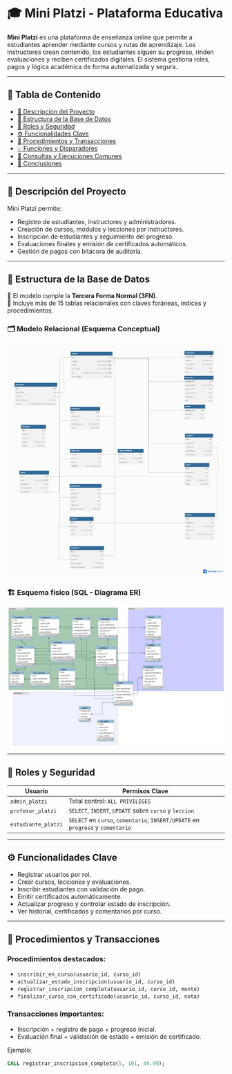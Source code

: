 # 🎓 Mini Platzi - Plataforma Educativa

**Mini Platzi** es una plataforma de enseñanza online que permite a estudiantes aprender mediante cursos y rutas de aprendizaje. Los instructores crean contenido, los estudiantes siguen su progreso, rinden evaluaciones y reciben certificados digitales. El sistema gestiona roles, pagos y lógica académica de forma automatizada y segura.

---

## 📘 Tabla de Contenido

- [🏫 Descripción del Proyecto](#-descripción-del-proyecto)
- [🧩 Estructura de la Base de Datos](#-estructura-de-la-base-de-datos)
- [🔐 Roles y Seguridad](#-roles-y-seguridad)
- [⚙️ Funcionalidades Clave](#️-funcionalidades-clave)
- [🔄 Procedimientos y Transacciones](#-procedimientos-y-transacciones)
- [💡 Funciones y Disparadores](#-funciones-y-disparadores)
- [🚀 Consultas y Ejecuciones Comunes](#-consultas-y-ejecuciones-comunes)
- [📌 Conclusiones](#-conclusiones)

---

## 🏫 Descripción del Proyecto

Mini Platzi permite:

- Registro de estudiantes, instructores y administradores.
- Creación de cursos, módulos y lecciones por instructores.
- Inscripción de estudiantes y seguimiento del progreso.
- Evaluaciones finales y emisión de certificados automáticos.
- Gestión de pagos con bitácora de auditoría.

---

## 🧩 Estructura de la Base de Datos

📌 El modelo cumple la **Tercera Forma Normal (3FN)**.  
📁 Incluye más de 15 tablas relacionales con claves foráneas, índices y procedimientos.

### 🗂️ Modelo Relacional (Esquema Conceptual)
![Modelo Relacional](/Modelos/Modelo-ER.png)

### 🏗️ Esquema físico (SQL - Diagrama ER)
![Esquema de Base de Datos](/Modelos/Esquema-Base-de-datos.png)

---

## 🔐 Roles y Seguridad

| Usuario             | Permisos Clave                                                                 |
|---------------------|--------------------------------------------------------------------------------|
| `admin_platzi`       | Total control: `ALL PRIVILEGES`                                                |
| `profesor_platzi`    | `SELECT`, `INSERT`, `UPDATE` sobre `curso` y `leccion`                         |
| `estudiante_platzi`  | `SELECT` en `curso`, `comentario`; `INSERT/UPDATE` en `progreso` y `comentario`|

---

## ⚙️ Funcionalidades Clave

- Registrar usuarios por rol.
- Crear cursos, lecciones y evaluaciones.
- Inscribir estudiantes con validación de pago.
- Emitir certificados automáticamente.
- Actualizar progreso y controlar estado de inscripción.
- Ver historial, certificados y comentarios por curso.

---

## 🔄 Procedimientos y Transacciones

### Procedimientos destacados:
- `inscribir_en_curso(usuario_id, curso_id)`
- `actualizar_estado_inscripcion(usuario_id, curso_id)`
- `registrar_inscripcion_completa(usuario_id, curso_id, monto)`
- `finalizar_curso_con_certificado(usuario_id, curso_id, nota)`

### Transacciones importantes:
- Inscripción + registro de pago + progreso inicial.
- Evaluación final + validación de estado + emisión de certificado.

Ejemplo:
```sql
CALL registrar_inscripcion_completa(5, 101, 49.99);
